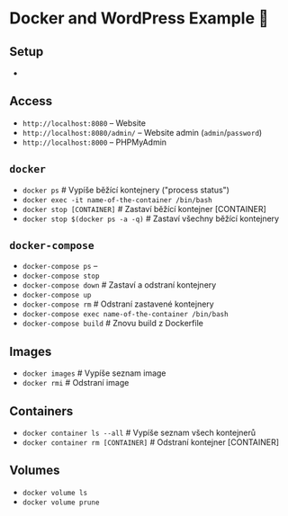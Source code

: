 # Docker and WordPress Example 🐳

## Setup
-

## Access
- `http://localhost:8080` – Website
- `http://localhost:8080/admin/` – Website admin (`admin`/`password`)
- `http://localhost:8000` – PHPMyAdmin


## `docker`
- `docker ps` # Vypíše běžící kontejnery ("process status")
- `docker exec -it name-of-the-container /bin/bash`
- `docker stop [CONTAINER]` # Zastaví běžící kontejner [CONTAINER]
- `docker stop $(docker ps -a -q)` # Zastaví všechny běžící kontejnery

## `docker-compose`
- `docker-compose ps` –
- `docker-compose stop`
- `docker-compose down` # Zastaví a odstraní kontejnery
- `docker-compose up`
- `docker-compose rm` # Odstraní zastavené kontejnery
- `docker-compose exec name-of-the-container /bin/bash`
- `docker-compose build` # Znovu build z Dockerfile

## Images
- `docker images` # Vypíše seznam image
- `docker rmi` # Odstraní image

## Containers
- `docker container ls --all` # Vypíše seznam všech kontejnerů
- `docker container rm [CONTAINER]` # Odstraní kontejner [CONTAINER]

## Volumes
- `docker volume ls`
- `docker volume prune`
